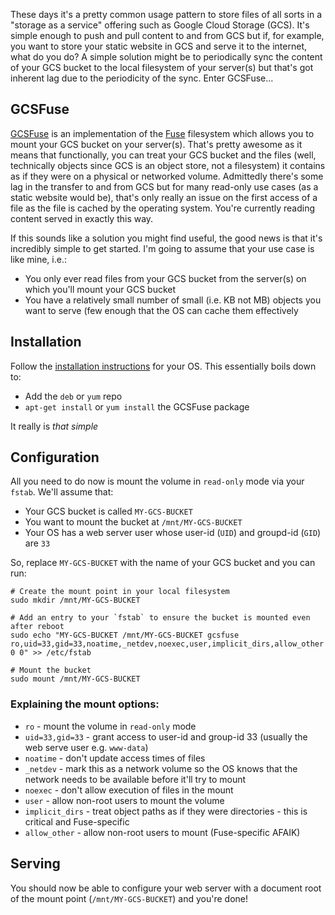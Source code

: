 These days it's a pretty common usage pattern to store files of all sorts in a "storage as a service" offering such as Google Cloud Storage (GCS).
It's simple enough to push and pull content to and from GCS but if, for example, you want to store your static website in GCS and serve it to the internet, what do you do?
A simple solution might be to periodically sync the content of your GCS bucket to the local filesystem of your server(s) but that's got inherent lag due to the periodicity of the sync. Enter GCSFuse...

## GCSFuse
[GCSFuse](https://cloud.google.com/storage/docs/gcs-fuse) is an implementation of the [Fuse](https://github.com/libfuse/libfuse) filesystem which allows you to mount your GCS bucket on your server(s). That's pretty awesome as it means that functionally, you can treat your GCS bucket and the files (well, technically objects since GCS is an object store, not a filesystem) it contains as if they were on a physical or networked volume. Admittedly there's some lag in the transfer to and from GCS but for many read-only use cases (as a static website would be), that's only really an issue on the first access of a file as the file is cached by the operating system. You're currently reading content served in exactly this way. 

If this sounds like a solution you might find useful, the good news is that it's incredibly simple to get started. I'm going to assume that your use case is like mine, i.e.:

* You only ever read files from your GCS bucket from the server(s) on which you'll mount your GCS bucket
* You have a relatively small number of small (i.e. KB not MB) objects you want to serve (few enough that the OS can cache them effectively

## Installation
Follow the [installation instructions](https://github.com/GoogleCloudPlatform/gcsfuse/blob/master/docs/installing.md) for your OS. This essentially boils down to:

* Add the `deb` or `yum` repo
* `apt-get install` or `yum install` the GCSFuse package

It really is _that simple_

##  Configuration
All you need to do now is mount the volume in `read-only` mode via your `fstab`. We'll assume that:

* Your GCS bucket is called `MY-GCS-BUCKET`
* You want to mount the bucket at `/mnt/MY-GCS-BUCKET`
* Your OS has a web server user whose user-id (`UID`) and groupd-id (`GID`) are `33`

So, replace `MY-GCS-BUCKET` with the name of your GCS bucket and you can run:

```
# Create the mount point in your local filesystem
sudo mkdir /mnt/MY-GCS-BUCKET

# Add an entry to your `fstab` to ensure the bucket is mounted even after reboot
sudo echo "MY-GCS-BUCKET /mnt/MY-GCS-BUCKET gcsfuse ro,uid=33,gid=33,noatime,_netdev,noexec,user,implicit_dirs,allow_other 0 0" >> /etc/fstab

# Mount the bucket
sudo mount /mnt/MY-GCS-BUCKET
```

### Explaining the mount options:

* `ro` - mount the volume in `read-only` mode
* `uid=33,gid=33` - grant access to user-id and group-id 33 (usually the web serve user e.g. `www-data`)
* `noatime` - don't update access times of files
* `_netdev` - mark this as a network volume so the OS knows that the network needs to be available before it'll try to mount
* `noexec` - don't allow execution of files in the mount
* `user` - allow non-root users to mount the volume
* `implicit_dirs` - treat object paths as if they were directories - this is critical and Fuse-specific
* `allow_other` - allow non-root users to mount (Fuse-specific AFAIK)

## Serving
You should now be able to configure your web server with a document root of the mount point (`/mnt/MY-GCS-BUCKET`) and you're done!